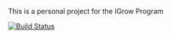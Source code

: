 This is a personal project for the IGrow Program

[![Build Status](http://23eb-79-117-38-222.ngrok.io/buildStatus/icon?job=fleetserv-multibranch-pipeline%2Fmaster)](http://172.17.0.2:8080/job/fleetserv-multibranch-pipeline/job/master/)
